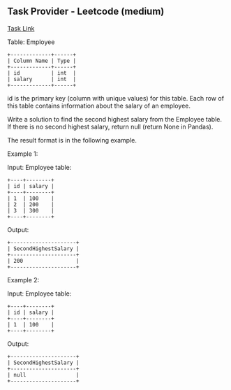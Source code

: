 ## Task Provider - Leetcode (medium)

[Task Link](https://leetcode.com/problems/second-highest-salary/description/)

Table: Employee

```
+-------------+------+
| Column Name | Type |
+-------------+------+
| id          | int  |
| salary      | int  |
+-------------+------+
```

id is the primary key (column with unique values) for this table.
Each row of this table contains information about the salary of an employee.

Write a solution to find the second highest salary from the Employee table. If there is no second highest salary, return null (return None in Pandas).

The result format is in the following example.

Example 1:

Input:
Employee table:

```
+----+--------+
| id | salary |
+----+--------+
| 1  | 100    |
| 2  | 200    |
| 3  | 300    |
+----+--------+
```

Output:

```
+---------------------+
| SecondHighestSalary |
+---------------------+
| 200                 |
+---------------------+
```

Example 2:

Input:
Employee table:

```
+----+--------+
| id | salary |
+----+--------+
| 1  | 100    |
+----+--------+
```

Output:

```
+---------------------+
| SecondHighestSalary |
+---------------------+
| null                |
+---------------------+
```
